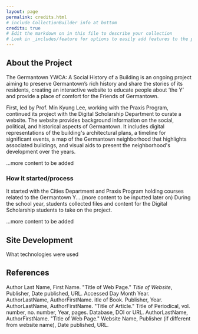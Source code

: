 ```yaml
---
layout: page
permalink: credits.html
# include CollectionBuilder info at bottom
credits: true
# Edit the markdown on in this file to describe your collection
# Look in _includes/feature for options to easily add features to the page
---
```


## About the Project 
The Germantown YWCA: A Social History of a Building is an ongoing project aiming to preserve Germantown’s rich history and share the stories of its residents, creating an interactive website to educate people about ‘the Y’ and provide a place of comfort for the Friends of Germantown. 

First, led by Prof. Min Kyung Lee, working with the Praxis Program, continued its project with the Digital Scholarship Department to curate a website. The website provides background information on the social, political, and historical aspects of Germantown. It includes digital representations of the building's architectural plans, a timeline for significant events, a map of the Germantown neighborhood that highlights associated buildings, and visual aids to present the neighborhood's development over the years.

...more content to be added

### How it started/process
It started with the Cities Department and Praxis Program holding courses related to the Germantown Y....(more content to be inputted later on) During the school year, students collected files and content for the Digital Scholarship students to take on the project. 

...more content to be added

## Site Development
What technologies were used 

## References
Author Last Name, First Name. "Title of Web Page." *Title of Website*, Publisher, Date published, URL. Accessed Day Month Year.
AuthorLastName, AuthorFirstName. itle of Book. Publisher, Year.
AuthorLastName, AuthorFirstName. "Title of Article." Title of Periodical, vol. number, no. number, Year, pages. Database, DOI or URL.
AuthorLastName, AuthorFirstName. "Title of Web Page." Website Name, Publisher (if different from website name), Date published, URL.